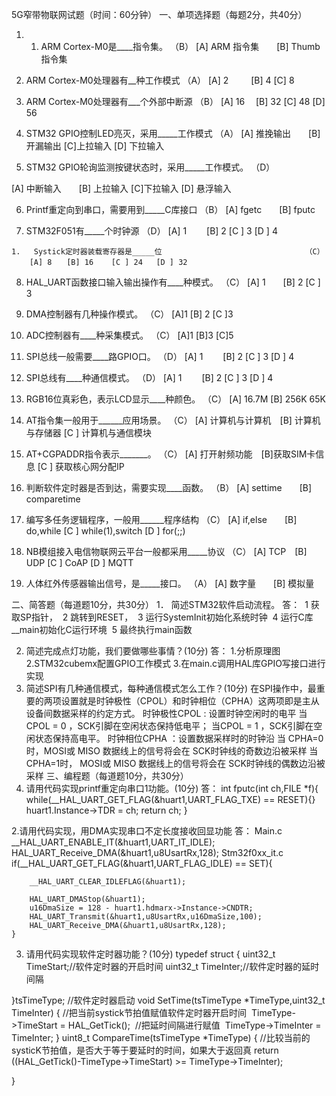 5G窄带物联网试题（时间：60分钟）
一、单项选择题（每题2分，共40分）
1.	1. ARM Cortex-M0是____指令集。                                  （B）
[A] ARM 指令集　　[B] Thumb指令集

2.	 ARM Cortex-M0处理器有__种工作模式					            （A）
	[A] 2		　　 [B] 4	     [C] 8   

3.	 ARM Cortex-M0处理器有___个外部中断源						    （B）
[A] 16　   [B] 32       [C] 48     [D] 56

4.	STM32 GPIO控制LED亮灭，采用_____工作模式                     （A）
[A] 推挽输出　　[B] 开漏输出   [C]上拉输入   [D] 下拉输入  

5.	STM32 GPIO轮询监测按键状态时，采用_____工作模式。			    （D）

[A] 中断输入　　[B] 上拉输入   [C]下拉输入   [D] 悬浮输入 

6.	 Printf重定向到串口，需要用到_____C库接口                       （B）
       [A] fgetc　　[B] fputc    

7.	 STM32F051有_____个时钟源			                           （D）
    [A] 1　　 	[B] 2   			[C ] 3   			[D ] 4

    1.	 Systick定时器装载寄存器是_____位				                   （C）
        [A] 8　　[B] 16    [C ] 24   [D ] 32

8.	 HAL_UART函数接口输入输出操作有____种模式。                   （C）
    [A] 1　　[B] 2    [C ] 3  

9.	 DMA控制器有几种操作模式。                                     （C）
     [A]1  [B] 2    [C ]3  

10.	 ADC控制器有____种采集模式。                                   （C）
     [A]1  [B]3 [C]5  


12.	SPI总线一般需要____路GPIO口。                                  （D）
	[A] 1　　	[B] 2   		[C ] 3 		[D ] 4

13.	SPI总线有____种通信模式。                                        （D）
	[A] 1　　  	[B] 2     	[C ] 3  		[D ] 4

14.	RGB16位真彩色，表示LCD显示____种颜色。                        （C）
[A] 16.7M    [B] 256K  65K

15.	 AT指令集一般用于______应用场景。			                     （C）
[A] 计算机与计算机　[B] 计算机与存储器   [C ] 计算机与通信模块  

16.	AT+CGPADDR指令表示_______。 									 （C）
[A] 打开射频功能　[B]获取SIM卡信息   [C ] 获取核心网分配IP 

17.	判断软件定时器是否到达，需要实现____函数。                        （B）
[A] settime　　[B] comparetime    

18.	 编写多任务逻辑程序，一般用______程序结构						  （C）
      [A] if,else　　[B] do,while    [C ] while(1),switch [D ] for(;;)

19.	 NB模组接入电信物联网云平台一般都采用_____协议                   （C）
    [A] TCP　[B] UDP  [C ] CoAP  [D ] MQTT 

20.	人体红外传感器输出信号，是_____接口。                             （A）
[A] 数字量　　[B] 模拟量 













二、简答题（每道题10分，共30分）
1． 简述STM32软件启动流程。
答：
​	1 获取SP指针，
​	2 跳转到RESET，
​	3 运行SystemInit初始化系统时钟
​	4 运行C库__main初始化C运行环境
​	5 最终执行main函数

2.	简述完成点灯功能，我们要做哪些事情？(10分)
答：
1.分析原理图
2.STM32cubemx配置GPIO工作模式
3.在main.c调用HAL库GPIO写接口进行实现
3.	简述SPI有几种通信模式，每种通信模式怎么工作？(10分)
在SPI操作中，最重要的两项设置就是时钟极性（CPOL）和时钟相位（CPHA）这两项即是主从设备间数据采样的约定方式。
时钟极性CPOL : 设置时钟空闲时的电平
     当CPOL = 0 ，SCK引脚在空闲状态保持低电平；
     当CPOL = 1 ，SCK引脚在空闲状态保持高电平。
时钟相位CPHA ：设置数据采样时的时钟沿
      当 CPHA=0 时，MOSI或 MISO 数据线上的信号将会在 SCK时钟线的奇数边沿被采样
      当 CPHA=1时， MOSI或 MISO 数据线上的信号将会在 SCK时钟线的偶数边沿被采样
三、编程题（每道题10分，共30分）
1. 请用代码实现printf重定向串口1功能。(10分)
答：
int fputc(int ch,FILE *f){
	while(__HAL_UART_GET_FLAG(&huart1,UART_FLAG_TXE) == RESET){}
	huart1.Instance->TDR = ch;
	return ch;
}

2.请用代码实现，用DMA实现串口不定长度接收回显功能
答：
Main.c
  __HAL_UART_ENABLE_IT(&huart1,UART_IT_IDLE);
  HAL_UART_Receive_DMA(&huart1,u8UsartRx,128);
Stm32f0xx_it.c
if(__HAL_UART_GET_FLAG(&huart1,UART_FLAG_IDLE) == SET){
​        

        __HAL_UART_CLEAR_IDLEFLAG(&huart1);
        
        HAL_UART_DMAStop(&huart1);
        u16DmaSize = 128 - huart1.hdmarx->Instance->CNDTR;
        HAL_UART_Transmit(&huart1,u8UsartRx,u16DmaSize,100);
        HAL_UART_Receive_DMA(&huart1,u8UsartRx,128);
    }



3.	请用代码实现软件定时器功能？(10分)
typedef struct
{
	uint32_t TimeStart;//软件定时器的开启时间
	uint32_t TimeInter;//软件定时器的延时间隔

}tsTimeType;
//软件定时器启动
void SetTime(tsTimeType *TimeType,uint32_t TimeInter)
{
​	//把当前systick节拍值赋值软件定时器开启时间
​	TimeType->TimeStart = HAL_GetTick();
​	//把延时间隔进行赋值
​	TimeType->TimeInter = TimeInter;
}
uint8_t  CompareTime(tsTimeType *TimeType)
{
​	//比较当前的systicK节拍值，是否大于等于要延时的时间，如果大于返回真
​	return ((HAL_GetTick()-TimeType->TimeStart) >= TimeType->TimeInter);

}
